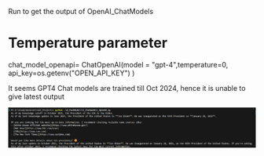 Run to get the output of OpenAI_ChatModels 

# Temperature parameter
chat_model_openapi= ChatOpenAI(model = "gpt-4",temperature=0, api_key=os.getenv("OPEN_API_KEY") )


It seems GPT4 Chat models are trained till Oct 2024, hence it is unable to give latest output

![alt text](image-2.png)